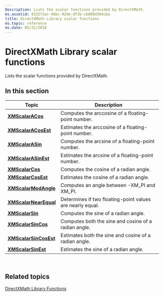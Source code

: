 ```yaml
---
Description: Lists the scalar functions provided by DirectXMath.
ms.assetid: 833273ac-4bbc-029e-df3b-cb860d364cba
title: DirectXMath Library scalar functions
ms.topic: reference
ms.date: 05/31/2018
---
```


# DirectXMath Library scalar functions

Lists the scalar functions provided by DirectXMath.

## In this section



| Topic                                                     | Description                                                          |
|-----------------------------------------------------------|----------------------------------------------------------------------|
| [**XMScalarACos**](/windows/win32/api/directxmath/nf-directxmath-xmscalaracos)<br/>           | Computes the arccosine of a floating-point number.<br/>        |
| [**XMScalarACosEst**](/windows/win32/api/directxmath/nf-directxmath-xmscalaracosest)<br/>     | Estimates the arccosine of a floating-point number.<br/>       |
| [**XMScalarASin**](/windows/win32/api/directxmath/nf-directxmath-xmscalarasin)<br/>           | Computes the arcsine of a floating-point number.<br/>          |
| [**XMScalarASinEst**](/windows/win32/api/directxmath/nf-directxmath-xmscalarasinest)<br/>     | Estimates the arcsine of a floating-point number.<br/>         |
| [**XMScalarCos**](/windows/win32/api/directxmath/nf-directxmath-xmscalarcos)<br/>             | Computes the cosine of a radian angle.<br/>                    |
| [**XMScalarCosEst**](/windows/win32/api/directxmath/nf-directxmath-xmscalarcosest)<br/>       | Estimates the cosine of a radian angle.<br/>                   |
| [**XMScalarModAngle**](/windows/win32/api/directxmath/nf-directxmath-xmscalarmodangle)<br/>   | Computes an angle between -XM\_PI and XM\_PI.<br/>             |
| [**XMScalarNearEqual**](/windows/win32/api/directxmath/nf-directxmath-xmscalarnearequal)<br/> | Determines if two floating-point values are nearly equal.<br/> |
| [**XMScalarSin**](/windows/win32/api/directxmath/nf-directxmath-xmscalarsin)<br/>             | Computes the sine of a radian angle.<br/>                      |
| [**XMScalarSinCos**](/windows/win32/api/directxmath/nf-directxmath-xmscalarsincos)<br/>       | Computes both the sine and cosine of a radian angle.<br/>      |
| [**XMScalarSinCosEst**](/windows/win32/api/directxmath/nf-directxmath-xmscalarsincosest)<br/> | Estimates both the sine and cosine of a radian angle.<br/>     |
| [**XMScalarSinEst**](/windows/win32/api/directxmath/nf-directxmath-xmscalarsinest)<br/>       | Estimates the sine of a radian angle.<br/>                     |



 

## Related topics

<dl> <dt>

[DirectXMath Library Functions](ovw-xnamath-reference-functions.md)
</dt> </dl>

 

 